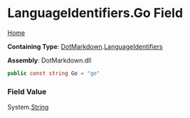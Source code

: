 # LanguageIdentifiers\.Go Field

[Home](../../../README.md)

**Containing Type**: [DotMarkdown](../../README.md)\.[LanguageIdentifiers](../README.md)

**Assembly**: DotMarkdown\.dll

```csharp
public const string Go = "go"
```

### Field Value

System\.[String](https://docs.microsoft.com/en-us/dotnet/api/system.string)